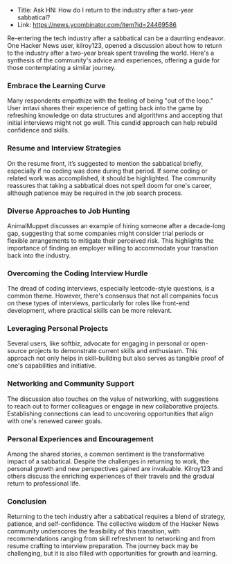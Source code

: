 - Title: Ask HN: How do I return to the industry after a two-year sabbatical?
- Link: https://news.ycombinator.com/item?id=24469586
  
Re-entering the tech industry after a sabbatical can be a daunting endeavor. One Hacker News user, kilroy123, opened a discussion about how to return to the industry after a two-year break spent traveling the world. Here's a synthesis of the community's advice and experiences, offering a guide for those contemplating a similar journey.

### Embrace the Learning Curve
Many respondents empathize with the feeling of being "out of the loop." User imtavi shares their experience of getting back into the game by refreshing knowledge on data structures and algorithms and accepting that initial interviews might not go well. This candid approach can help rebuild confidence and skills.

### Resume and Interview Strategies
On the resume front, it’s suggested to mention the sabbatical briefly, especially if no coding was done during that period. If some coding or related work was accomplished, it should be highlighted. The community reassures that taking a sabbatical does not spell doom for one's career, although patience may be required in the job search process.

### Diverse Approaches to Job Hunting
AnimalMuppet discusses an example of hiring someone after a decade-long gap, suggesting that some companies might consider trial periods or flexible arrangements to mitigate their perceived risk. This highlights the importance of finding an employer willing to accommodate your transition back into the industry.

### Overcoming the Coding Interview Hurdle
The dread of coding interviews, especially leetcode-style questions, is a common theme. However, there's consensus that not all companies focus on these types of interviews, particularly for roles like front-end development, where practical skills can be more relevant.

### Leveraging Personal Projects
Several users, like softbiz, advocate for engaging in personal or open-source projects to demonstrate current skills and enthusiasm. This approach not only helps in skill-building but also serves as tangible proof of one's capabilities and initiative.

### Networking and Community Support
The discussion also touches on the value of networking, with suggestions to reach out to former colleagues or engage in new collaborative projects. Establishing connections can lead to uncovering opportunities that align with one's renewed career goals.

### Personal Experiences and Encouragement
Among the shared stories, a common sentiment is the transformative impact of a sabbatical. Despite the challenges in returning to work, the personal growth and new perspectives gained are invaluable. Kilroy123 and others discuss the enriching experiences of their travels and the gradual return to professional life.

### Conclusion
Returning to the tech industry after a sabbatical requires a blend of strategy, patience, and self-confidence. The collective wisdom of the Hacker News community underscores the feasibility of this transition, with recommendations ranging from skill refreshment to networking and from resume crafting to interview preparation. The journey back may be challenging, but it is also filled with opportunities for growth and learning.